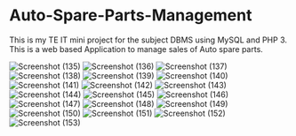 # Auto-Spare-Parts-Management
This is my TE IT mini project for the subject DBMS using MySQL and PHP 3.
This is a web based Application to manage sales of Auto spare parts.

![Screenshot (135)](https://user-images.githubusercontent.com/47142604/99874514-a2f40f00-2c0e-11eb-8528-f8fa9a266723.png)
![Screenshot (136)](https://user-images.githubusercontent.com/47142604/99874516-a5566900-2c0e-11eb-9493-2d97a6caa5d3.png)
![Screenshot (137)](https://user-images.githubusercontent.com/47142604/99874517-a6879600-2c0e-11eb-887e-002f7a624f5b.png)
![Screenshot (138)](https://user-images.githubusercontent.com/47142604/99874518-a8515980-2c0e-11eb-8a24-768e34d865d7.png)
![Screenshot (139)](https://user-images.githubusercontent.com/47142604/99874520-aa1b1d00-2c0e-11eb-8e3d-8a2193df69ba.png)
![Screenshot (140)](https://user-images.githubusercontent.com/47142604/99874521-abe4e080-2c0e-11eb-9da0-b5f1b8c4b7ac.png)
![Screenshot (141)](https://user-images.githubusercontent.com/47142604/99874522-ad160d80-2c0e-11eb-9aba-e464b1961416.png)
![Screenshot (142)](https://user-images.githubusercontent.com/47142604/99874525-b4d5b200-2c0e-11eb-98cc-77e219bad79b.png)
![Screenshot (143)](https://user-images.githubusercontent.com/47142604/99874527-b7d0a280-2c0e-11eb-8aaa-584c65e97ca4.png)
![Screenshot (144)](https://user-images.githubusercontent.com/47142604/99874529-b99a6600-2c0e-11eb-9ef8-ca652700f2b5.png)
![Screenshot (145)](https://user-images.githubusercontent.com/47142604/99874532-c028dd80-2c0e-11eb-981d-4428dbd11ef4.png)
![Screenshot (146)](https://user-images.githubusercontent.com/47142604/99874534-c1f2a100-2c0e-11eb-969e-85e0816034d6.png)
![Screenshot (147)](https://user-images.githubusercontent.com/47142604/99874537-c7e88200-2c0e-11eb-94f7-a95ce3e9a749.png)
![Screenshot (148)](https://user-images.githubusercontent.com/47142604/99874538-ca4adc00-2c0e-11eb-8551-f3ccbed14138.png)
![Screenshot (149)](https://user-images.githubusercontent.com/47142604/99874539-cc149f80-2c0e-11eb-96c4-60ed5d8f8562.png)
![Screenshot (150)](https://user-images.githubusercontent.com/47142604/99874542-cdde6300-2c0e-11eb-96c8-6bf28a9763cf.png)
![Screenshot (151)](https://user-images.githubusercontent.com/47142604/99874543-cf0f9000-2c0e-11eb-86e1-b88d21744a32.png)
![Screenshot (152)](https://user-images.githubusercontent.com/47142604/99874546-d59e0780-2c0e-11eb-97aa-741cad2b4679.png)
![Screenshot (153)](https://user-images.githubusercontent.com/47142604/99874549-d8006180-2c0e-11eb-97e4-b74c5748ef66.png)
